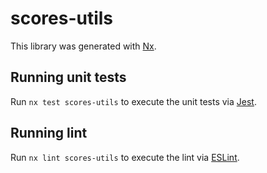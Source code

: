 # scores-utils

This library was generated with [Nx](https://nx.dev).

## Running unit tests

Run `nx test scores-utils` to execute the unit tests via [Jest](https://jestjs.io).

## Running lint

Run `nx lint scores-utils` to execute the lint via [ESLint](https://eslint.org/).
